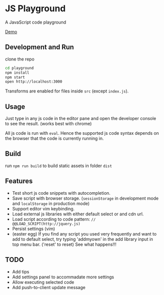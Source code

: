 # JS Playground

A JavaScript code playground

[Demo](http://zillding.github.io/js-playground/)

## Development and Run

clone the repo

```bash
cd playground
npm install
npm start
open http://localhost:3000
```

Transforms are enabled for files inside `src` (except `index.js`).

## Usage

Just type in any js code in the editor pane and open the developer console to see
the result. (works best with chrome)

All js code is run with `eval`. Hence the supported js code syntax depends on the
browser that the code is currently running in.

## Build

run `npm run build` to build static assets in folder `dist`

## Features

+ Test short js code snippets with autocompletion.
+ Save script with browser storage. (`sessionStorage` in development mode and `localStorage` in production mode)
+ Support editor vim keybinding.
+ Load external js libraries with either default select or and cdn url.
+ Load script according to code pattern: `// @@LOAD_SCRIPT(http://jquery.js)`
+ Persist settings (vim)
+ (easter egg) If you find any script you used very frequently and want to add to default select,
try typing 'addmyown' in the add library input in top menu bar. ('reset' to reset) See what happens!!!

## TODO

+ Add tips
+ Add settings panel to accommadate more settings
+ Allow executing selected code
+ Add push-to-client update message
